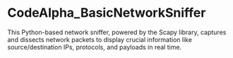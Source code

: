 # CodeAlpha_BasicNetworkSniffer
This Python-based network sniffer, powered by the Scapy library, captures and dissects network packets to display crucial information like source/destination IPs, protocols, and payloads in real time.
